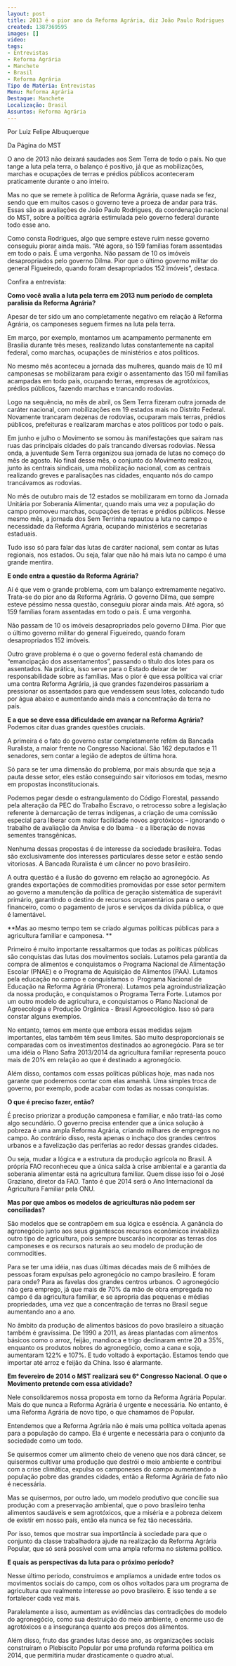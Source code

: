 ```yaml
---
layout: post
title: 2013 é o pior ano da Reforma Agrária, diz João Paulo Rodrigues
created: 1387369595
images: []
video: 
tags:
- Entrevistas
- Reforma Agrária
- Manchete
- Brasil
- Reforma Agrária
Tipo de Matéria: Entrevistas
Menu: Reforma Agrária
Destaque: Manchete
Localização: Brasil
Assuntos: Reforma Agrária
---
```



Por Luiz Felipe Albuquerque

Da Página do MST

O ano  de 2013 não deixará saudades aos Sem Terra de todo o país. No que tange  a luta pela terra, o balanço é positivo, já que as mobilizações,  marchas e ocupações de terras e prédios públicos aconteceram  praticamente durante o ano inteiro.


Mas no que se remete à  política de Reforma Agrária, quase nada se fez, sendo que em muitos  casos o governo teve a proeza de andar para trás. Essas são as  avaliações de João Paulo Rodrigues, da coordenação nacional do MST,  sobre a política agrária estimulada pelo governo federal durante todo  esse ano.    


Como consta Rodrigues, algo que sempre esteve ruim  nesse governo conseguiu piorar ainda mais. “Até agora, só 159 famílias  foram assentadas em todo o país. É uma vergonha. Não passam de 10 os  imóveis desapropriados pelo governo Dilma. Pior que o último governo  militar do general Figueiredo, quando foram desapropriados 152 imóveis”,  destaca. 


Confira a entrevista: 


**Como você avalia a luta pela terra em 2013 num período de completa paralisia da Reforma Agrária?**

Apesar de ter sido um ano completamente negativo em relação à Reforma Agrária, os camponeses seguem firmes na luta pela terra.


Em  março, por exemplo, montamos um acampamento permanente em Brasília  durante três meses, realizando lutas constantemente na capital federal,  como marchas, ocupações de ministérios e atos políticos.


No mesmo  mês aconteceu a jornada das mulheres, quando mais de 10 mil camponesas  se mobilizaram para exigir o assentamento das 150 mil famílias acampadas  em todo país, ocupando terras, empresas de agrotóxicos, prédios  públicos, fazendo marchas e trancando rodovias. 


Logo na  sequência, no mês de abril, os Sem Terra fizeram outra jornada de  caráter nacional, com mobilizações em 19 estados mais no Distrito  Federal. Novamente trancaram dezenas de rodovias, ocuparam mais terras,  prédios públicos, prefeituras e realizaram marchas e atos políticos por  todo o país. 


Em junho e julho o Movimento se somou às  manifestações que saíram nas ruas das principais cidades do país  trancando diversas rodovias. Nessa onda, a juventude Sem Terra organizou  sua jornada de lutas no começo do mês de agosto. No final desse mês, o  conjunto do Movimento realizou, junto às centrais sindicais, uma  mobilização nacional, com as centrais realizando greves e paralisações  nas cidades, enquanto nós do campo trancávamos as rodovias.


No  mês de outubro mais de 12 estados se mobilizaram em torno da Jornada  Unitária por Soberania Alimentar, quando mais uma vez a população do  campo promoveu marchas, ocupações de terras e prédios públicos. Nesse  mesmo mês, a jornada dos Sem Terrinha repautou a luta no campo e  necessidade da Reforma Agrária, ocupando ministérios e secretarias  estaduais. 


Tudo isso só para falar das lutas de caráter  nacional, sem contar as lutas regionais, nos estados. Ou seja, falar que  não há mais luta no campo é uma grande mentira.


**E onde entra a questão da Reforma Agrária?**

Aí  é que vem o grande problema, com um balanço extremamente negativo.  Trata-se do pior ano da Reforma Agrária. O governo Dilma, que sempre  esteve péssimo nessa questão, conseguiu piorar ainda mais. Até agora, só  159 famílias foram assentadas em todo o país. É uma vergonha.


Não  passam de 10 os imóveis desapropriados pelo governo Dilma. Pior que o  último governo militar do general Figueiredo, quando foram  desapropriados 152 imóveis. 


Outro grave problema é o que o  governo federal está chamando de “emancipação dos assentamentos”,  passando o título dos lotes para os assentados. Na prática, isso serve  para o Estado deixar de ter responsabilidade sobre as famílias. Mas o  pior é que essa política vai criar uma contra Reforma Agrária, já que  grandes fazendeiros passariam a pressionar os assentados para que  vendessem seus lotes, colocando tudo por água abaixo e aumentando ainda  mais a concentração da terra no país.    


**E a que se deve essa dificuldade em avançar na Reforma Agrária?**
Podemos citar duas grandes questões cruciais.


A  primeira é o fato do governo estar completamente refém da Bancada  Ruralista, a maior frente no Congresso Nacional. São 162 deputados e 11  senadores, sem contar a legião de adeptos de última hora.


Só para  se ter uma dimensão do problema, por mais absurda que seja a pauta  desse setor, eles estão conseguindo sair vitoriosos em todas, mesmo em  propostas inconstitucionais. 


Podemos pegar desde o  estrangulamento do Código Florestal, passando pela alteração da PEC do  Trabalho Escravo, o retrocesso sobre a legislação referente à demarcação  de terras indígenas, a criação de uma comissão especial para liberar  com maior facilidade novos agrotóxicos – ignorando o trabalho de  avaliação da Anvisa e do Ibama - e a liberação de novas sementes  transgênicas.


Nenhuma dessas propostas é de interesse da  sociedade brasileira. Todas são exclusivamente dos interesses  particulares desse setor e estão sendo vitoriosas. A Bancada Ruralista é  um câncer no povo brasileiro.


A outra questão é a ilusão do  governo em relação ao agronegócio. As grandes exportações de commodities  promovidas por esse setor permitem ao governo a manutenção da política  de geração sistemática de superávit primário, garantindo o destino de  recursos orçamentários para o setor financeiro, como o pagamento de  juros e serviços da dívida pública, o que é lamentável.


**Mas ao mesmo tempo tem se criado algumas políticas públicas para a agricultura familiar e camponesa. **

Primeiro  é muito importante ressaltarmos que todas as políticas públicas são  conquistas das lutas dos movimentos sociais. Lutamos pela garantia da  compra de alimentos e conquistamos o Programa Nacional de Alimentação  Escolar (PNAE) e o Programa de Aquisição de Alimentos (PAA). Lutamos  pela educação no campo e conquistamos o  Programa Nacional de Educação  na Reforma Agrária (Pronera).
Lutamos pela  agroindustrialização da nossa produção, e conquistamos o Programa Terra  Forte. Lutamos por um outro modelo de agricultura, e conquistamos o  Plano Nacional de Agroecologia e Produção Orgânica - Brasil  Agroecológico. Isso só para constar alguns exemplos.


No entanto,  temos em mente que embora essas medidas sejam importantes, elas também  têm seus limites. São muito desproporcionais se comparadas com os  investimentos destinados ao agronegócio. Para se ter uma idéia o Plano  Safra 2013/2014 da agricultura familiar representa pouco mais de 20% em  relação ao que é destinado a agronegócio.


Além disso, contamos  com essas políticas públicas hoje, mas nada nos garante que poderemos  contar com elas amanhã. Uma simples troca de governo, por exemplo, pode  acabar com todas as nossas conquistas.  


**O que é preciso fazer, então?**

É  preciso priorizar a produção camponesa e familiar, e não tratá-las como  algo secundário. O governo precisa entender que a única solução à  pobreza é uma ampla Reforma Agrária, criando milhares de empregos no  campo. Ao contrário disso, resta apenas o inchaço dos grandes centros  urbanos e a favelização das periferias ao redor dessas grandes  cidades.   


Ou seja, mudar a lógica e a estrutura da produção  agrícola no Brasil. A própria FAO reconheceu que a única saída à crise  ambiental e a garantia da soberania alimentar está na agricultura  familiar. Quem disse isso foi o José Graziano, diretor da FAO. Tanto é  que 2014 será o Ano Internacional da Agricultura Familiar pela ONU. 


**Mas por que ambos os modelos de agriculturas não podem ser conciliadas?**

São  modelos que se contrapõem em sua lógica e essência. A ganância do  agronegócio junto aos seus gigantescos recursos econômicos inviabiliza  outro tipo de agricultura, pois sempre buscarão incorporar as terras dos  camponeses e os recursos naturais ao seu modelo de produção de  commodities.


Para se ter uma idéia, nas duas últimas décadas mais  de 6 milhões de pessoas foram expulsas pelo agronegócio no campo  brasileiro. E foram para onde? Para as favelas dos grandes centros  urbanos. O agronegócio não gera emprego, já que mais de 70% da mão de  obra empregada no campo é da agricultura familiar, e se apropria das  pequenas e médias propriedades, uma vez que a concentração de terras no  Brasil segue aumentando ano a ano.


No âmbito da produção de  alimentos básicos do povo brasileiro a situação também é gravíssima. De  1990 a 2011, as áreas plantadas com alimentos básicos como o arroz,  feijão, mandioca e trigo declinaram entre 20 a 35%, enquanto os produtos  nobres do agronegócio, como a cana e soja, aumentaram 122% e 107%. E  tudo voltado à exportação. Estamos tendo que importar até arroz e feijão  da China. Isso é alarmante.


**Em fevereiro de 2014 o MST realizará seu 6° Congresso Nacional. O que o Movimento pretende com essa atividade?**

Nele  consolidaremos nossa proposta em torno da Reforma Agrária Popular. Mais  do que nunca a Reforma Agrária é urgente e necessária. No entanto, é  uma Reforma Agrária de novo tipo, o que chamamos de Popular.


Entendemos  que a Reforma Agrária não é mais uma política voltada apenas para a  população do campo. Ela é urgente e necessária para o conjunto da  sociedade como um todo. 


Se quisermos comer um alimento cheio de  veneno que nos dará câncer, se quisermos cultivar uma produção que  destrói o meio ambiente e contribui com a crise climática, expulsa os  camponeses do campo aumentando a população pobre das grandes cidades,  então a Reforma Agrária de fato não é necessária.


Mas se  quisermos, por outro lado, um modelo produtivo que concilie sua produção  com a preservação ambiental, que o povo brasileiro tenha alimentos  saudáveis e sem agrotóxicos, que a miséria e a pobreza deixem de existir  em nosso país, então ela nunca se fez tão necessária.


Por isso,  temos que mostrar sua importância à sociedade para que o conjunto da  classe trabalhadora ajude na realização da Reforma Agrária Popular, que  só será possível com uma ampla reforma no sistema político.


**E quais as perspectivas da luta para o próximo período?**

Nesse  último período, construímos e ampliamos a unidade entre todos os  movimentos sociais do campo, com os olhos voltados para um programa de  agricultura que realmente interesse ao povo brasileiro. E isso tende a  se fortalecer cada vez mais.


Paralelamente a isso, aumentam as  evidências das contradições do modelo do agronegócio, como sua  destruição do meio ambiente, o enorme uso de agrotóxicos e a insegurança  quanto aos preços dos alimentos.


Além disso, fruto das grandes  lutas desse ano, as organizações sociais construíram o Plebiscito  Popular por uma profunda reforma política em 2014, que permitiria mudar  drasticamente o quadro atual.
 
 
 
